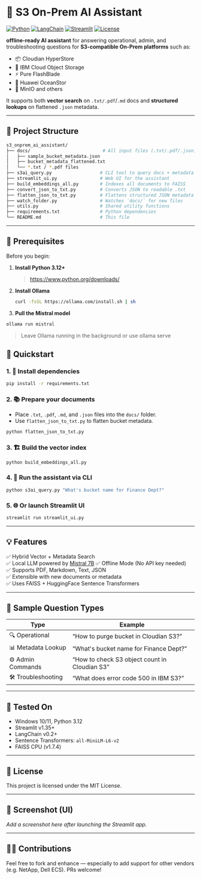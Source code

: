 # 🧠 S3 On-Prem AI Assistant

[![Python](https://img.shields.io/badge/Python-3.12-blue.svg)](https://www.python.org/)
[![LangChain](https://img.shields.io/badge/LangChain-0.2+-green.svg)](https://python.langchain.com/)
[![Streamlit](https://img.shields.io/badge/Streamlit-App-red)](https://streamlit.io/)
[![License](https://img.shields.io/badge/License-MIT-blue.svg)](LICENSE)

**offline-ready AI assistant** for answering operational, admin, and troubleshooting questions for **S3-compatible On-Prem platforms** such as:

- 📦 Cloudian HyperStore
- 🏢 IBM Cloud Object Storage
- ⚡ Pure FlashBlade
- 🧊 Huawei OceanStor
- 🐳 MinIO and others

It supports both **vector search** on `.txt/.pdf`/`.md` docs and **structured lookups** on flattened `.json` metadata.

---

## 📁 Project Structure

```bash
s3_onprem_ai_assistant/
├── docs/                           # All input files (.txt/.pdf/.json)
│   ├── sample_bucket_metadata.json
│   ├── bucket_metadata_flattened.txt
│   └── *.txt / *.pdf files
├── s3ai_query.py                  # CLI tool to query docs + metadata
├── streamlit_ui.py                # Web UI for the assistant
├── build_embeddings_all.py        # Indexes all documents to FAISS
├── convert_json_to_txt.py         # Converts JSON to readable .txt
├── flatten_json_to_txt.py         # Flattens structured JSON metadata
├── watch_folder.py                # Watches `docs/` for new files
├── utils.py                       # Shared utility functions
├── requirements.txt               # Python dependencies
└── README.md                      # This file
```

---

## 🧰 Prerequisites

Before you begin:

1. **Install Python 3.12+**
   > https://www.python.org/downloads/

2. **Install Ollama**
   ```bash
   curl -fsSL https://ollama.com/install.sh | sh
   ```

3. **Pull the Mistral model**
```bash
ollama run mistral
```

> Leave Ollama running in the background or use
ollama serve

## 🚀 Quickstart

### 1. 🔧 Install dependencies

```bash
pip install -r requirements.txt
```

### 2. 📚 Prepare your documents

- Place `.txt`, `.pdf`, `.md`, and `.json` files into the `docs/` folder.
- Use `flatten_json_to_txt.py` to flatten bucket metadata.

```bash
python flatten_json_to_txt.py
```

### 3. 🏗 Build the vector index

```bash
python build_embeddings_all.py
```

### 4. 🤖 Run the assistant via CLI

```bash
python s3ai_query.py "What's bucket name for Finance Dept?"
```

### 5. 🌐 Or launch Streamlit UI

```bash
streamlit run streamlit_ui.py
```

---

## 💡 Features

✅ Hybrid Vector + Metadata Search  
✅ Local LLM powered by [Mistral 7B](https://ollama.com/library/mistral) 
✅ Offline Mode (No API key needed)  
✅ Supports PDF, Markdown, Text, JSON  
✅ Extensible with new documents or metadata  
✅ Uses FAISS + HuggingFace Sentence Transformers  

---

## 🧠 Sample Question Types

| Type                  | Example                                               |
|-----------------------|-------------------------------------------------------|
| 🔍 Operational        | “How to purge bucket in Cloudian S3?”                 |
| 📊 Metadata Lookup    | “What's bucket name for Finance Dept?”                |
| ⚙️ Admin Commands     | “How to check S3 object count in Cloudian S3”         |
| 🛠 Troubleshooting     | “What does error code 500 in IBM S3?”                 |

---

## 🧪 Tested On

- Windows 10/11, Python 3.12  
- Streamlit v1.35+  
- LangChain v0.2+  
- Sentence Transformers: `all-MiniLM-L6-v2`  
- FAISS CPU (v1.7.4)

---

## 📘 License

This project is licensed under the MIT License.

---

## 📸 Screenshot (UI)

_Add a screenshot here after launching the Streamlit app._

---

## 🙋‍♂️ Contributions

Feel free to fork and enhance — especially to add support for other vendors (e.g. NetApp, Dell ECS). PRs welcome!

